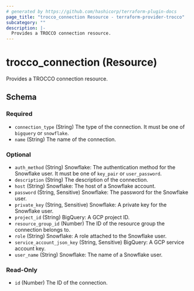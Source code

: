 ```yaml
---
# generated by https://github.com/hashicorp/terraform-plugin-docs
page_title: "trocco_connection Resource - terraform-provider-trocco"
subcategory: ""
description: |-
  Provides a TROCCO connection resource.
---
```


# trocco_connection (Resource)

Provides a TROCCO connection resource.



<!-- schema generated by tfplugindocs -->
## Schema

### Required

- `connection_type` (String) The type of the connection. It must be one of `bigquery` or `snowflake`.
- `name` (String) The name of the connection.

### Optional

- `auth_method` (String) Snowflake: The authentication method for the Snowflake user. It must be one of `key_pair` or `user_password`.
- `description` (String) The description of the connection.
- `host` (String) Snowflake: The host of a Snowflake account.
- `password` (String, Sensitive) Snowflake: The password for the Snowflake user.
- `private_key` (String, Sensitive) Snowflake: A private key for the Snowflake user.
- `project_id` (String) BigQuery: A GCP project ID.
- `resource_group_id` (Number) The ID of the resource group the connection belongs to.
- `role` (String) Snowflake: A role attached to the Snowflake user.
- `service_account_json_key` (String, Sensitive) BigQuery: A GCP service account key.
- `user_name` (String) Snowflake: The name of a Snowflake user.

### Read-Only

- `id` (Number) The ID of the connection.
